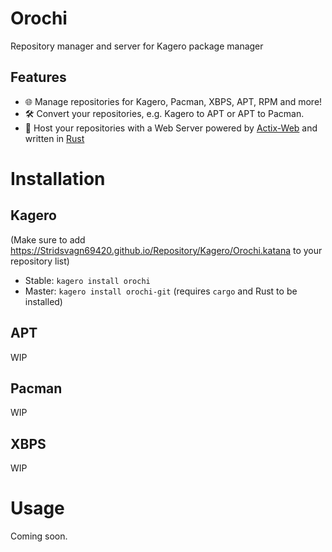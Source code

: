 # Orochi
Repository manager and server for Kagero package manager

## Features
* 🌐 Manage repositories for Kagero, Pacman, XBPS, APT, RPM and more!
* 🛠 Convert your repositories, e.g. Kagero to APT or APT to Pacman.
* 🚀 Host your repositories with a Web Server powered by [Actix-Web](https://github.com/actix/actix-web) and written in [Rust](https://github.com/rust-lang/rust)

# Installation
## Kagero
(Make sure to add https://Stridsvagn69420.github.io/Repository/Kagero/Orochi.katana to your repository list)
* Stable: `kagero install orochi`
* Master: `kagero install orochi-git` (requires `cargo` and Rust to be installed)

## APT
WIP

## Pacman
WIP

## XBPS
WIP

# Usage
Coming soon.
